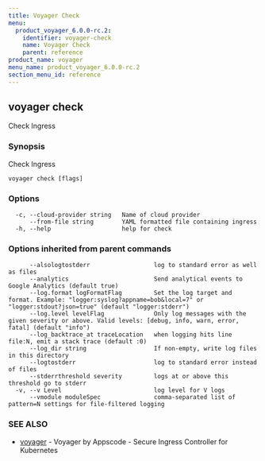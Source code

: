 ```yaml
---
title: Voyager Check
menu:
  product_voyager_6.0.0-rc.2:
    identifier: voyager-check
    name: Voyager Check
    parent: reference
product_name: voyager
menu_name: product_voyager_6.0.0-rc.2
section_menu_id: reference
---
```

## voyager check

Check Ingress

### Synopsis

Check Ingress

```
voyager check [flags]
```

### Options

```
  -c, --cloud-provider string   Name of cloud provider
      --from-file string        YAML formatted file containing ingress
  -h, --help                    help for check
```

### Options inherited from parent commands

```
      --alsologtostderr                  log to standard error as well as files
      --analytics                        Send analytical events to Google Analytics (default true)
      --log.format logFormatFlag         Set the log target and format. Example: "logger:syslog?appname=bob&local=7" or "logger:stdout?json=true" (default "logger:stderr")
      --log.level levelFlag              Only log messages with the given severity or above. Valid levels: [debug, info, warn, error, fatal] (default "info")
      --log_backtrace_at traceLocation   when logging hits line file:N, emit a stack trace (default :0)
      --log_dir string                   If non-empty, write log files in this directory
      --logtostderr                      log to standard error instead of files
      --stderrthreshold severity         logs at or above this threshold go to stderr
  -v, --v Level                          log level for V logs
      --vmodule moduleSpec               comma-separated list of pattern=N settings for file-filtered logging
```

### SEE ALSO

* [voyager](/products/voyager/6.0.0-rc.2/reference/voyager)	 - Voyager by Appscode - Secure Ingress Controller for Kubernetes

